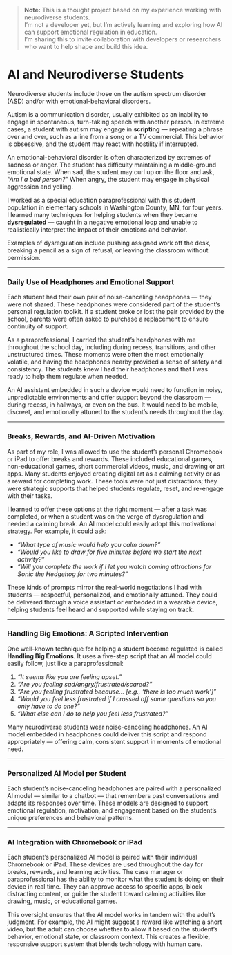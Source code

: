 > **Note:** This is a thought project based on my experience working with neurodiverse students.  
> I’m not a developer yet, but I’m actively learning and exploring how AI can support emotional regulation in education.  
> I’m sharing this to invite collaboration with developers or researchers who want to help shape and build this idea.

# AI and Neurodiverse Students

Neurodiverse students include those on the autism spectrum disorder (ASD) and/or with emotional-behavioral disorders.

Autism is a communication disorder, usually exhibited as an inability to engage in spontaneous, turn-taking speech with another person. In extreme cases, a student with autism may engage in **scripting** — repeating a phrase over and over, such as a line from a song or a TV commercial. This behavior is obsessive, and the student may react with hostility if interrupted.

An emotional-behavioral disorder is often characterized by extremes of sadness or anger. The student has difficulty maintaining a middle-ground emotional state. When sad, the student may curl up on the floor and ask, _“Am I a bad person?”_ When angry, the student may engage in physical aggression and yelling.

I worked as a special education paraprofessional with this student population in elementary schools in Washington County, MN, for four years. I learned many techniques for helping students when they became **dysregulated** — caught in a negative emotional loop and unable to realistically interpret the impact of their emotions and behavior.

Examples of dysregulation include pushing assigned work off the desk, breaking a pencil as a sign of refusal, or leaving the classroom without permission.

---

### Daily Use of Headphones and Emotional Support

Each student had their own pair of noise-canceling headphones — they were not shared. These headphones were considered part of the student’s personal regulation toolkit. If a student broke or lost the pair provided by the school, parents were often asked to purchase a replacement to ensure continuity of support.

As a paraprofessional, I carried the student’s headphones with me throughout the school day, including during recess, transitions, and other unstructured times. These moments were often the most emotionally volatile, and having the headphones nearby provided a sense of safety and consistency. The students knew I had their headphones and that I was ready to help them regulate when needed.

An AI assistant embedded in such a device would need to function in noisy, unpredictable environments and offer support beyond the classroom — during recess, in hallways, or even on the bus. It would need to be mobile, discreet, and emotionally attuned to the student’s needs throughout the day.

---

### Breaks, Rewards, and AI-Driven Motivation

As part of my role, I was allowed to use the student’s personal Chromebook or iPad to offer breaks and rewards. These included educational games, non-educational games, short commercial videos, music, and drawing or art apps. Many students enjoyed creating digital art as a calming activity or as a reward for completing work. These tools were not just distractions; they were strategic supports that helped students regulate, reset, and re-engage with their tasks.

I learned to offer these options at the right moment — after a task was completed, or when a student was on the verge of dysregulation and needed a calming break. An AI model could easily adopt this motivational strategy. For example, it could ask:
- _“What type of music would help you calm down?”_
- _“Would you like to draw for five minutes before we start the next activity?”_
- _“Will you complete the work if I let you watch coming attractions for Sonic the Hedgehog for two minutes?”_

These kinds of prompts mirror the real-world negotiations I had with students — respectful, personalized, and emotionally attuned. They could be delivered through a voice assistant or embedded in a wearable device, helping students feel heard and supported while staying on track.

---

### Handling Big Emotions: A Scripted Intervention

One well-known technique for helping a student become regulated is called **Handling Big Emotions**. It uses a five-step script that an AI model could easily follow, just like a paraprofessional:

1. _“It seems like you are feeling upset.”_  
2. _“Are you feeling sad/angry/frustrated/scared?”_  
3. _“Are you feeling frustrated because… [e.g., ‘there is too much work’]”_  
4. _“Would you feel less frustrated if I crossed off some questions so you only have to do one?”_  
5. _“What else can I do to help you feel less frustrated?”_

Many neurodiverse students wear noise-canceling headphones. An AI model embedded in headphones could deliver this script and respond appropriately — offering calm, consistent support in moments of emotional need.

---
### Personalized AI Model per Student

Each student’s noise-canceling headphones are paired with a personalized AI model — similar to a chatbot — that remembers past conversations and adapts its responses over time. These models are designed to support emotional regulation, motivation, and engagement based on the student’s unique preferences and behavioral patterns.

---
### AI Integration with Chromebook or iPad

Each student’s personalized AI model is paired with their individual Chromebook or iPad. These devices are used throughout the day for breaks, rewards, and learning activities. The case manager or paraprofessional has the ability to monitor what the student is doing on their device in real time. They can approve access to specific apps, block distracting content, or guide the student toward calming activities like drawing, music, or educational games.

This oversight ensures that the AI model works in tandem with the adult’s judgment. For example, the AI might suggest a reward like watching a short video, but the adult can choose whether to allow it based on the student’s behavior, emotional state, or classroom context. This creates a flexible, responsive support system that blends technology with human care.
